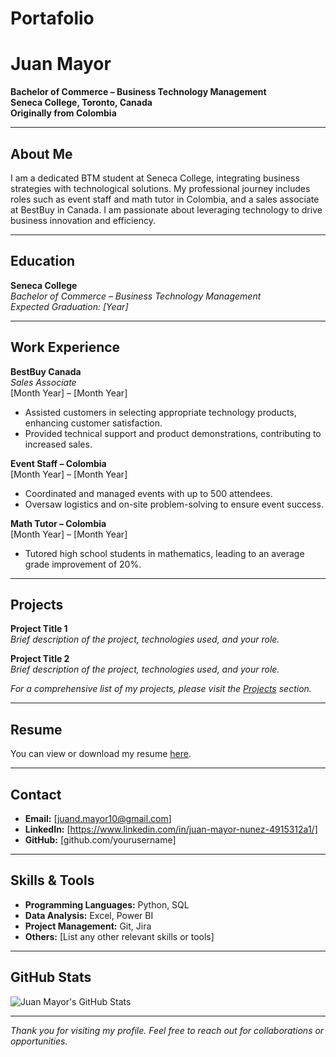 # Portafolio
# Juan Mayor

**Bachelor of Commerce – Business Technology Management**  
**Seneca College, Toronto, Canada**  
**Originally from Colombia**

---

## About Me

I am a dedicated BTM student at Seneca College, integrating business strategies with technological solutions. My professional journey includes roles such as event staff and math tutor in Colombia, and a sales associate at BestBuy in Canada. I am passionate about leveraging technology to drive business innovation and efficiency.

---

## Education

**Seneca College**  
*Bachelor of Commerce – Business Technology Management*  
*Expected Graduation: [Year]*

---

## Work Experience

**BestBuy Canada**  
*Sales Associate*  
[Month Year] – [Month Year]  
- Assisted customers in selecting appropriate technology products, enhancing customer satisfaction.
- Provided technical support and product demonstrations, contributing to increased sales.

**Event Staff – Colombia**  
[Month Year] – [Month Year]  
- Coordinated and managed events with up to 500 attendees.
- Oversaw logistics and on-site problem-solving to ensure event success.

**Math Tutor – Colombia**  
[Month Year] – [Month Year]  
- Tutored high school students in mathematics, leading to an average grade improvement of 20%.

---

## Projects

**Project Title 1**  
*Brief description of the project, technologies used, and your role.*

**Project Title 2**  
*Brief description of the project, technologies used, and your role.*

*For a comprehensive list of my projects, please visit the [Projects](./projects) section.*

---

## Resume

You can view or download my resume [here](./resume.pdf).

---

## Contact

- **Email:** [juand.mayor10@gmail.com]
- **LinkedIn:** [https://www.linkedin.com/in/juan-mayor-nunez-4915312a1/]
- **GitHub:** [github.com/yourusername]

---

## Skills & Tools

- **Programming Languages:** Python, SQL
- **Data Analysis:** Excel, Power BI
- **Project Management:** Git, Jira
- **Others:** [List any other relevant skills or tools]

---

## GitHub Stats

![Juan Mayor's GitHub Stats](https://github-readme-stats.vercel.app/api?username=yourusername&show_icons=true&theme=default)

---

*Thank you for visiting my profile. Feel free to reach out for collaborations or opportunities.*
